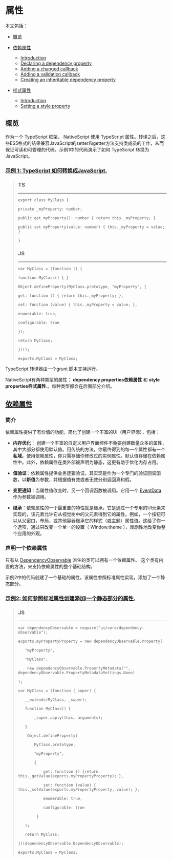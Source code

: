 # **属性**

本文包括：

* [概览](http://docs.nativescript.org/core-concepts/properties#overview)
* [依赖属性](http://docs.nativescript.org/core-concepts/properties#dependency-properties)

  * [Introduction](http://docs.nativescript.org/core-concepts/properties#intro1)
  * [Declaring a dependency property](http://docs.nativescript.org/core-concepts/properties#declaring)
  * [Adding a changed callback](http://docs.nativescript.org/core-concepts/properties#changedCallback)
  * [Adding a validation callback](http://docs.nativescript.org/core-concepts/properties#validationCallback)
  * [Creating an inheritable dependency property](http://docs.nativescript.org/core-concepts/properties#inheritable)

* [样式属性](http://docs.nativescript.org/core-concepts/properties#style-properties)

  * [Introduction](http://docs.nativescript.org/core-concepts/properties#intro2)
  * [Setting a style property](http://docs.nativescript.org/core-concepts/properties#setting)


## 概览

作为一个 TypeScript 框架， NativeScript 使用 TypeScript 属性。转译之后，这些ES5格式的结果兼容JavaScript的setter和getter方法支持类成员的工作，从而保证可读和可管理的代码。示例1中的代码演示了如何 TypeScript 转换为JavaScript。

### [**示例 1: TypeScript 如何转换成JavaScript.**](http://docs.nativescript.org/core-concepts/properties#example-1-how-typescript-is-transformed-to-javascript)

> ### TS
> 
> ---
> 
> `export class MyClass {`
> 
> `private _myProperty: number;`
> 
> `public get myProperty(): number { return this._myProperty; }`
> 
> `public set myProperty(value: number) { this._myProperty = value; }`
> 
> `}`
> 
> ### JS
> 
> ---
> 
> `var MyClass = (function () {`
> 
> `function MyClass() { }`
> 
> `Object.defineProperty(MyClass.prototype, "myProperty", {`
> 
> `get: function () { return this._myProperty; },`
> 
> `set: function (value) { this._myProperty = value; },`
> 
> `enumerable: true,`
> 
> `configurable: true`
> 
> `});`
> 
> `return MyClass;`
> 
> `})();`
> 
> `exports.MyClass = MyClass;`

TypeScript 转译器由一个grunt 脚本支持运行。

NativeScript有两种类型的属性： **dependency properties依赖属性** 和 **style properties样式属性**.。每种类型都会在后面部分介绍。

## [**依赖属性**](http://docs.nativescript.org/core-concepts/properties#dependency-properties)

### **简介**

依赖属性提供了有价值的功能，简化了创建一个丰富的UI（用户界面），包括：

* **内存优化**： 创建一个丰富的自定义用户界面控件不免要创建数量众多的属性，其中大部分都使用默认值。用传统的方法，你最终得到的每一个属性都有一个**私域**。使用依赖属性，你只需存储你修改过的实例属性。默认值存储在依赖属性中。此外，依赖属性在类外部被声明为静态，这更有助于优化内存占用。

* **值验证**：依赖属性提供业务逻辑验证。其实现是作为一个专门的验证回调函数，以**新值**为参数，并根据值有效或者无效分别返回真和假。

* **变更通知**：当属性值改变时，另一个回调函数被调用。它用一个 [EventData](http://docs.nativescript.org/api-reference/interfaces/_data_observable_.eventdata.html) 作为参数被调用。

* **继承**：依赖属性的一个最重要的特性就是继承。它是通过一个专用的UI元素来实现的，该元素允许它从视觉树中的父元素得到它的属性。例如，一个按钮可以从父窗口，布局，或其他容器继承它的样式（或主题）属性值。这给了你一个选项，通过只改变一个单一的设置（ Window.theme ），戏剧性地改变你整个应用的外观。


### **声明一个依赖属性**

只有从 [DependencyObservable](http://docs.nativescript.org/api-reference/classes/_ui_core_dependency_observable_.dependencyobservable.html) 派生的类可以拥有一个依赖属性。 这个类有内置的方法，来支持依赖属性的整个基础结构。

示例2中的代码创建了一个基础的属性，该属性参照标准属性实现，添加了一个静态部分。

### [**示例2: 如何参照标准属性创建添加l一个静态部分的属性.**](http://docs.nativescript.org/core-concepts/properties#example-2-how-to-create-property-that-adds-a-static-part-compared-to-a-standard-property)

> ### JS
> 
> ---
> 
> `var dependencyObservable = require("ui/core/dependency-observable"); `
> 
> `exports.myPropertyProperty = new dependencyObservable.Property(`
> 
> `    "myProperty", `
> 
> `    "MyClass", `
> 
> `    new dependencyObservable.PropertyMetadata("", dependencyObservable.PropertyMetadataSettings.None)`
> 
> `); `
> 
> `var MyClass = (function (_super) { `
> 
> `    __extends(MyClass, _super); `
> 
> `    function MyClass() { `
> 
> `        _super.apply(this, arguments); `
> 
> `    } `
> 
> `    Object.defineProperty(`
> 
> `        MyClass.prototype, `
> 
> `        "myProperty", `
> 
> `        { `
> 
> `            get: function () {return this._getValue(exports.myPropertyProperty); }, `
> 
> `            set: function (value) { this._setValue(exports.myPropertyProperty, value); }, `
> 
> `            enumerable: true, `
> 
> `            configurable: true `
> 
> `        }`
> 
> `    ); `
> 
> `    return MyClass; `
> 
> `})(dependencyObservable.DependencyObservable); `
> 
> `exports.MyClass = MyClass; `



